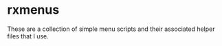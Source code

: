 # rxmenus

These are a collection of simple menu scripts and their associated helper files
that I use.
